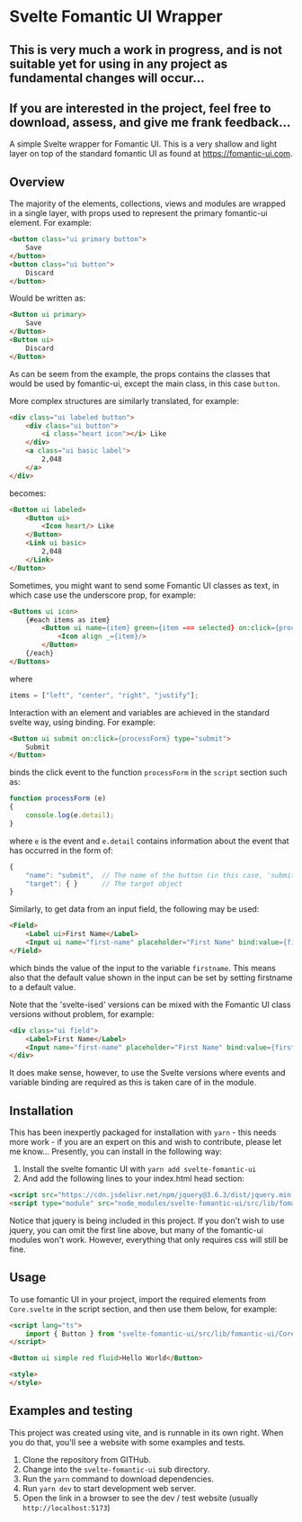 # Svelte Fomantic UI Wrapper

## This is very much a work in progress, and is not suitable yet for using in any project as fundamental changes will occur...
## If you are interested in the project, feel free to download, assess, and give me frank feedback...

A simple Svelte wrapper for Fomantic UI.  This is a very shallow and light layer on top of the standard fomantic UI as found at https://fomantic-ui.com.

## Overview

The majority of the elements, collections, views and modules are wrapped in a single layer, with props used to represent the primary fomantic-ui element.  For example:

```html
<button class="ui primary button">
    Save
</button>
<button class="ui button">
    Discard
</button>
```

Would be written as:

```html
<Button ui primary>
    Save
</Button>
<Button ui>
    Discard
</Button>
```

As can be seem from the example, the props contains the classes that would be used by fomantic-ui, except the main class, in this case `button`.

More complex structures are similarly translated, for example:

```html
<div class="ui labeled button">
    <div class="ui button">
        <i class="heart icon"></i> Like
    </div>
    <a class="ui basic label">
        2,048
    </a>
</div>
```

becomes:

```html
<Button ui labeled>
    <Button ui>
        <Icon heart/> Like
    </Button>
    <Link ui basic>
        2,048
    </Link>
</Button>
```

Sometimes, you might want to send some Fomantic UI classes as text, in which case use the underscore prop, for example:
```html
<Buttons ui icon>
    {#each items as item}
        <Button ui name={item} green={item === selected} on:click={processClick}>
            <Icon align _={item}/>
        </Button>
    {/each}
</Buttons>
```
where
```javascript
items = ["left", "center", "right", "justify"];
```

Interaction with an element and variables are achieved in the standard svelte way, using binding.  For example:

```html
<Button ui submit on:click={processForm} type="submit">
    Submit
</Button>
```

binds the click event to the function `processForm` in the `script` section such as:

```javascript
function processForm (e)
{
    console.log(e.detail);
}
```

where `e` is the event and `e.detail` contains information about the event that has occurred in the form of:

```javascript
{
    "name": "submit",  // The name of the button (in this case, 'submit')
    "target": { }      // The target object
}
```

Similarly, to get data from an input field, the following may be used:

```html
<Field>
    <Label ui>First Name</Label>
    <Input ui name="first-name" placeholder="First Name" bind:value={firstname}/>
</Field>
```

which binds the value of the input to the variable `firstname`.  This means also that the default value shown in the input can be set by setting firstname to a default value.

Note that the 'svelte-ised' versions can be mixed with the Fomantic UI class versions without problem, for example:
```html
<div class="ui field">
    <Label>First Name</Label>
    <Input name="first-name" placeholder="First Name" bind:value={firstname}/>
</div>
```

It does make sense, however, to use the Svelte versions where events and variable binding are required as this is taken care of in the module.

## Installation

This has been inexpertly packaged for installation with `yarn` - this needs more work - if you are an expert on this and wish to contribute, please let me know...  Presently, you can install in the following way:

1. Install the svelte fomantic UI with `yarn add svelte-fomantic-ui`
1. And add the following lines to your index.html head section:

```html
<script src="https://cdn.jsdelivr.net/npm/jquery@3.6.3/dist/jquery.min.js"></script>
<script type="module" src="node_modules/svelte-fomantic-ui/src/lib/fomantic-ui/fomantic-ui.js"></script>
```

Notice that jquery is being included in this project.  If you don't wish to use jquery, you can omit the first line above, but many of the fomantic-ui modules won't work.  However, everything that only requires css will still be fine.

## Usage

To use fomantic UI in your project, import the required elements from `Core.svelte` in the script section, and then use them below, for example:

```html
<script lang="ts">
    import { Button } from "svelte-fomantic-ui/src/lib/fomantic-ui/Core.svelte";
</script>

<Button ui simple red fluid>Hello World</Button>

<style>
</style>
```

## Examples and testing

This project was created using vite, and is runnable in its own right.  When you do that, you'll see a website with some examples and tests.

1. Clone the repository from GITHub.
1. Change into the `svelte-fomantic-ui` sub directory.
1. Run the `yarn` command to download dependencies.
1. Run `yarn dev` to start development web server.
1. Open the link in a browser to see the dev / test website (usually `http://localhost:5173`)